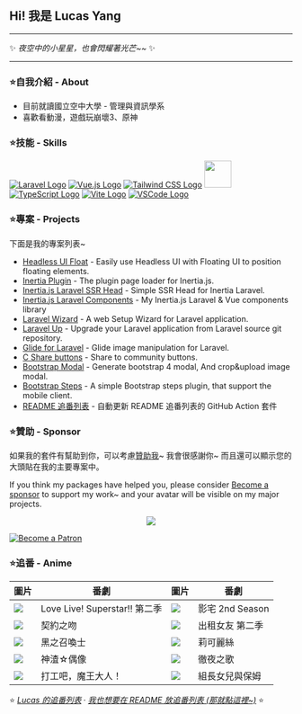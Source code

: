 ## Hi! 我是 Lucas Yang

---

✨ *夜空中的小星星，也會閃耀著光芒~~* ✨

---

### ⭐自我介紹 - About

* 目前就讀國立空中大學 - 管理與資訊學系
* 喜歡看動漫，遊戲玩崩壞3、原神

### ⭐技能 - Skills

[![Laravel Logo](https://skillicons.dev/icons?i=laravel&theme=light)](https://laravel.com/)
[![Vue.js Logo](https://skillicons.dev/icons?i=vue&theme=light)](https://vuejs.org/)
[![Tailwind CSS Logo](https://skillicons.dev/icons?i=tailwind&theme=light)](https://tailwindcss.com/)
<a href="https://inertiajs.com/"><img src="https://lucas-yang.vercel.app/images/inertiajs-logo-rounded.svg" width="48" height="48"></a>
[![TypeScript Logo](https://skillicons.dev/icons?i=ts)](https://www.typescriptlang.org/)
[![Vite Logo](https://skillicons.dev/icons?i=vite&theme=light)](https://vitejs.dev/)
[![VSCode Logo](https://skillicons.dev/icons?i=vscode&theme=light)](https://code.visualstudio.com/)

### ⭐專案 - Projects

下面是我的專案列表~

* [Headless UI Float](https://github.com/ycs77/headlessui-float) - Easily use Headless UI with Floating UI to position floating elements.
* [Inertia Plugin](https://github.com/ycs77/inertia-plugin) - The plugin page loader for Inertia.js.
* [Inertia.js Laravel SSR Head](https://github.com/ycs77/inertia-laravel-ssr-head) - Simple SSR Head for Inertia Laravel.
* [Inertia.js Laravel Components](https://github.com/ycs77/inertia-laravel-components) - My Inertia.js Laravel & Vue components library
* [Laravel Wizard](https://github.com/ycs77/laravel-wizard) - A web Setup Wizard for Laravel application.
* [Laravel Up](https://laravel-up.vercel.app/) - Upgrade your Laravel application from Laravel source git repository.
* [Glide for Laravel](https://github.com/ycs77/laravel-glide) - Glide image manipulation for Laravel.
* [C Share buttons](https://github.com/ycs77/jquery-plugin-c-share) - Share to community buttons.
* [Bootstrap Modal](https://github.com/ycs77/jquery-plugin-bsModal) - Generate bootstrap 4 modal, And crop&upload image modal.
* [Bootstrap Steps](https://github.com/ycs77/bootstrap-steps) - A simple Bootstrap steps plugin, that support the mobile client.
* [README 追番列表](https://github.com/ycs77/readme-anime-list) - 自動更新 README 追番列表的 GitHub Action 套件

### ⭐贊助 - Sponsor

如果我的套件有幫助到你，可以考慮[贊助我](https://www.patreon.com/ycs77)~ 我會很感謝你~ 而且還可以顯示您的大頭貼在我的主要專案中。

If you think my packages have helped you, please consider [Become a sponsor](https://www.patreon.com/ycs77) to support my work~ and your avatar will be visible on my major projects.

<p align="center">
  <a href="https://www.patreon.com/ycs77">
    <img src="https://cdn.jsdelivr.net/gh/ycs77/static/sponsors.svg"/>
  </a>
</p>

<a href="https://www.patreon.com/ycs77">
  <img src="https://c5.patreon.com/external/logo/become_a_patron_button.png" alt="Become a Patron" />
</a>

<br />

### ⭐追番 - Anime

| 圖片 | 番劇 | 圖片 | 番劇 |
| --- | --- | --- | --- |
| ![](https://lain.bgm.tv/pic/cover/g/a8/2c/354146_qU41Z.jpg) | Love Live! Superstar!! 第二季 | ![](https://lain.bgm.tv/pic/cover/g/df/b7/349084_N5Zvo.jpg) | 影宅 2nd Season |
| ![](https://lain.bgm.tv/pic/cover/g/25/cd/375817_cZy9c.jpg) | 契約之吻 | ![](https://lain.bgm.tv/pic/cover/g/a6/f0/315745_n981m.jpg) | 出租女友 第二季 |
| ![](https://lain.bgm.tv/pic/cover/g/2e/91/368617_9vIpV.jpg) | 黑之召喚士 | ![](https://lain.bgm.tv/pic/cover/g/65/19/364450_9lB1T.jpg) | 莉可麗絲 |
| ![](https://lain.bgm.tv/pic/cover/g/88/ce/359985_wI8c7.jpg) | 神渣☆偶像 | ![](https://lain.bgm.tv/pic/cover/g/dd/cd/356774_zOW55.jpg) | 徹夜之歌 |
| ![](https://lain.bgm.tv/pic/cover/g/f7/11/330057_wMWZn.jpg) | 打工吧，魔王大人！ | ![](https://lain.bgm.tv/pic/cover/g/2d/d8/348538_VNKOY.jpg) | 組長女兒與保姆 |

⭐ *[Lucas 的追番列表](https://bangumi.tv/anime/list/715333/do)* · *[我也想要在 README 放追番列表 (那就點這裡~)](https://github.com/ycs77/readme-anime-list)* ⭐
